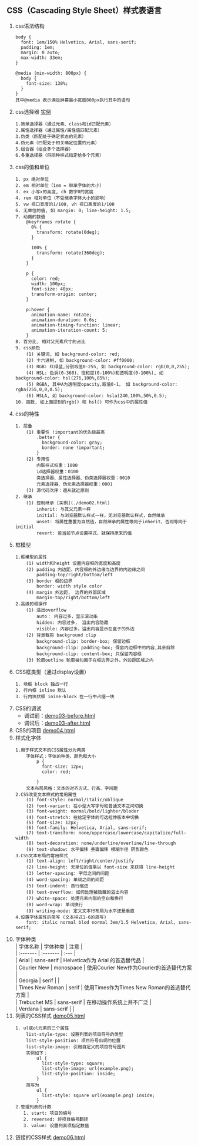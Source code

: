 ## CSS（Cascading Style Sheet）样式表语言
1. css语法结构
    ```
    body {
      font: 1em/150% Helvetica, Arial, sans-serif;
      padding: 1em;
      margin: 0 auto;
      max-width: 33em;
    }

    @media (min-width: 800px) {
      body {
        font-size: 130%;
      }
    }
    其中@media 表示满足屏幕最小宽度800px执行其中的语句
    ```
2. css选择器 [实例](./demo01.html) 
    ```
    1.简单选择器（通过元素、class和id匹配元素）
    2.属性选择器（通过属性/属性值匹配元素）
    3.伪类（匹配处于确定状态的元素）
    4.伪元素（匹配处于相关确定位置的元素）
    5.组合器（组合多个选择器）
    6.多重选择器（将同种样式指定给多个元素）
    ```
3. css的值和单位
    ```
    1. px 绝对单位
    2. em 相对单位（1em = 继承字体的大小）
    3. ex 小写x的高度, ch 数字0的宽度
    4. rem 相对单位（不受继承字体大小的影响）
    5. vw 视口宽度的1/100, vh 视口高度的1/100
    6. 无单位的值, 如 margin: 0; line-height: 1.5;
    7. 动画的数值
        @keyframes rotate {
          0% {
            transform: rotate(0deg);
          }
            
          100% {
            transform: rotate(360deg);
          }
        }
        
        p {
          color: red;
          width: 100px;
          font-size: 40px;
          transform-origin: center;
        }
        
        p:hover {
          animation-name: rotate;
          animation-duration: 0.6s;
          animation-timing-function: linear;
          animation-iteration-count: 5;
        }
    8. 百分比, 相对父元素尺寸的占比
    9. css颜色
        (1) 关键词, 如 background-color: red;
        (2) 十六进制, 如 background-color: #ff0000;
        (3) RGB: 红绿蓝,分别取值0-255, 如 background-color: rgb(0,0,255);
        (4) HSL: 色调(0-360)、饱和度(0-100%)和透明度(0-100%), 如 background-color: hsl(276,100%,85%);
        (5) RGBA, 其中A为透明度opacity,取值0-1， 如 background-color: rgba(255,0,0,0.5);
        (6) HSLA, 如 background-color: hsla(240,100%,50%,0.5);
    10. 函数, 如上面提到的rgb() 和 hsl() 可作为css中的属性值
    ```
4. css的特性
    ```
    1. 层叠
        (1) 重要性 !important的优先级最高
            .better {
              background-color: gray;
              border: none !important;
            }
        (2) 专用性
            内联样式权重：1000
            id选择器权重：0100
            类选择器、属性选择器、伪类选择器权重：0010
            元素选择器、伪元素选择器权重：0001
        (3) 源代码次序：遵从就近原则
    2. 继承
        (1) 控制继承 [实例](./demo02.html)
            inherit: 与其父元素一样
            initial: 与浏览器默认样式一样，无浏览器默认样式，自然继承
            unset: 将属性重置为自然值，自然继承的属性等同于inherit，否则等同于initial
            revert: 若当前节点设置样式，就保持原来的值
    ```
5. 框模型
    [](../images/box-model.png)
    ```
    1.框模型的属性
        (1) width和height 设置内容框的宽度和高度
        (2) padding 内边距，内容框的外边缘与边界的内边缘之间
            padding-top/right/bottom/left
        (3) border 框的边界
            border: width style color
        (4) margin 外边距， 边界的外部区域
            margin-top/right/bottom/left
    2.高级的框操作
        (1) 溢出overflow
            auto： 内容过多，显示滚动条
            hidden: 内容过多， 溢出内容隐藏
            visible: 内容过多，溢出内容显示在盒子的外边
        (2) 背景裁剪 background clip
            background-clip: border-box; 保留边框
            background-clip: padding-box; 保留内边框中的内容,其余剪除
            background-clip: content-box; 只保留内容框
        (3) 轮廓outline 轮廓被勾画于在框边界之外，外边距区域之内
    ```
6. CSS框类型（通过display设置）
    ```
    1. 块框 block 独占一行
    2. 行内框 inline 默认
    3. 行内块状框 inine-block 在一行中占据一块
    ```
7. CSS的调试
    - 调试前：[demo03-before.html](./demo03-before.html)
    - 调试后：[demo03-after.html](./demo03-after.html)
8. CSS的项目 [demo04.html](./demo04.html)   
9. 样式化字体   
    ```
    1.用于样式文本的CSS属性分为两类
        字体样式：字体的种类、颜色和大小
            p {
              font-size: 12px;
              color: red;
              
            }
        文本布局风格：文本的对齐方式、行高、字间距
    2.CSS改变文本样式的常用属性
        (1) font-style: normal/italic/oblique
        (2) font-variant: 在小型大写字母和普通文本之间切换
        (3) font-weight: normal/bold/lighter/bloder
        (4) font-stretch: 在给定字体的可选拉伸版本中切换
        (5) font-size: 12px;
        (6) font-family: Helvetica, Arial, sans-serif;
        (7) text-transform: none/uppercase/lowercase/capitalize/full-width
        (8) text-decoration: none/underline/overline/line-through
        (9) text-shadow: 水平偏移 垂直偏移 模糊半径 阴影颜色
    3.CSS文本布局的常用样式
        (1) text-align: left/right/center/justify
        (2) line-height: 无单位的值乘以 font-size 来获得 line-height
        (3) letter-spacing: 字母之间的间距
        (4) word-spacing: 单词之间的间距
        (5) text-indent: 首行缩进
        (6) text-overflow: 如何处理被隐藏的溢出内容
        (7) white-space: 处理元素内部的空白和换行
        (8) word-wrap: 单词换行
        (9) writing-mode: 定义文本行布局为水平还是垂直
    4.设置字体属性的简写 (文本样式1-6的简写)
        font: italic normal blod normal 3em/1.5 Helvetica, Arial, sans-serif;
    ```
10. 字体种类    
    | 字体名称 | 字体种类 | 注意 |  
    | :------- | :------- | :--- |  
    |   Arial  | sans-serif | Helvetica作为 Arial 的首选替代品 |    
    | Courier New | monospace | 使用Courier New作为Courier的首选替代方案 |  
    | Georgia | serif |     |   
    | Times New Roman | serif | 使用Times作为Times New Roman的首选替代方案 |    
    | Trebuchet MS | sans-serif | 在移动操作系统上并不广泛 |    
    | Verdana | sans-serif |   |    
11. 列表的CSS样式 [demo05.html](./demo05.html)
    ```
    1. ul或ol元素的三个属性
        list-style-type: 设置列表的项目符号的类型
        list-style-position: 项目符号出现的位置
        list-style-image: 引用自定义的项目符号图片
        实例如下：
            ul {
              list-style-type: square;
              list-style-image: url(example.png);
              list-style-position: inside;
            }
        简写为
            ul {
              list-style: square url(example.png) inside;
            }
    2.管理列表的计数
       1. start: 项目的编号
       2. reversed: 将项目编号翻转
       3. value: 设置列表项指定数值
    ```
12. 链接的CSS样式 [demo06.html](./demo06.html)
    
    
    

            
            
    
    
    
        
            
    
    
        
    
    